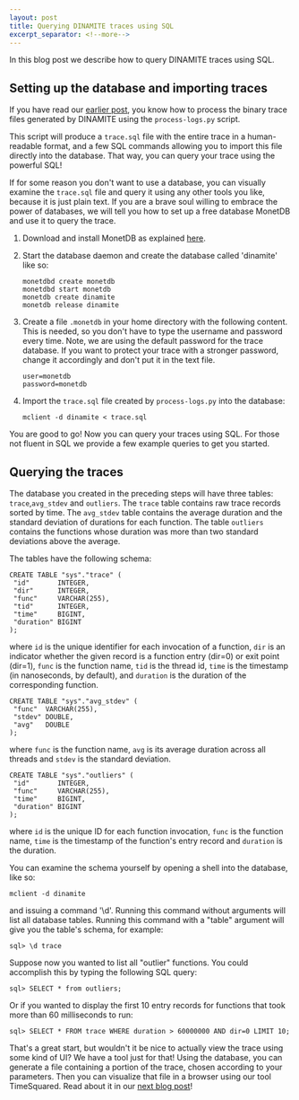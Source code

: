 ```yaml
---
layout: post
title: Querying DINAMITE traces using SQL
excerpt_separator: <!--more-->
---
```


In this blog post we describe how to query DINAMITE traces using SQL.
<!--more-->

## Setting up the database and importing traces

If you have read our [earlier
post](https://dinamite-toolkit.github.io/2016/12/02/visualize-execution-flow-WT),
you know how to process the binary trace files generated by DINAMITE
using the `process-logs.py` script.

This script will produce a `trace.sql` file with the entire trace in a
human-readable format, and a few SQL commands allowing you to import
this file directly into the database. That way, you can query your
trace using the powerful SQL!

If for some reason you don't want to use a database, you can visually
examine the `trace.sql` file and query it using any other tools you
like, because it is just plain text. If you are a brave soul willing
to embrace the power of databases, we will tell you how to set up a
free database MonetDB and use it to query the trace.

1. Download and install MonetDB as explained [here](https://www.monetdb.org/Downloads).

2. Start the database daemon and create the database called 'dinamite' like so:
   ```
   monetdbd create monetdb
   monetdbd start monetdb
   monetdb create dinamite
   monetdb release dinamite
   ```

3. Create a file `.monetdb` in your home directory with the following
content. This is needed, so you don't have to type the username and
password every time. Note, we are using the default password for the
trace database. If you want to protect your trace with a stronger
password, change it accordingly and don't put it in the text file.

   ```
   user=monetdb
   password=monetdb
   ```

4. Import the `trace.sql` file created by `process-logs.py` into the database:

   ```
   mclient -d dinamite < trace.sql
   ```

You are good to go! Now you can query your traces using SQL. For those
not fluent in SQL we provide a few example queries to get you started.

## Querying the traces

The database you created in the preceding steps will have three
tables: `trace`,`avg_stdev` and `outliers`. The `trace` table contains
raw trace records sorted by time. The `avg_stdev` table contains the
average duration and the standard deviation of durations for each
function. The table `outliers` contains the functions whose duration
was more than two standard deviations above the average.

The tables have the following schema:

   ```
   CREATE TABLE "sys"."trace" (
    "id"       INTEGER,
    "dir"      INTEGER,
    "func"     VARCHAR(255),
    "tid"      INTEGER,
    "time"     BIGINT,
    "duration" BIGINT
   );
   ```

where `id` is the unique identifier for each invocation of a function,
`dir` is an indicator whether the given record is a function entry
(dir=0) or exit point (dir=1), `func` is the function name, `tid` is
the thread id, `time` is the timestamp (in nanoseconds, by default),
and `duration` is the duration of the corresponding function.

   ```
   CREATE TABLE "sys"."avg_stdev" (
    "func"  VARCHAR(255),
    "stdev" DOUBLE,
    "avg"   DOUBLE
   );
   ```

where `func` is the function name, `avg` is its average duration
across all threads and `stdev` is the standard deviation.

   ```
   CREATE TABLE "sys"."outliers" (
    "id"       INTEGER,
    "func"     VARCHAR(255),
    "time"     BIGINT,
    "duration" BIGINT
   );
   ```

where `id` is the unique ID for each function invocation, `func` is
the function name, `time` is the timestamp of the function's entry
record and `duration` is the duration.

You can examine the schema yourself by opening a shell into the
database, like so:

   ```
   mclient -d dinamite
   ```

and issuing a command '\d'. Running this command without arguments
will list all database tables. Running this command with a "table"
argument will give you the table's schema, for example:

   ```
   sql> \d trace
   ```

Suppose now you wanted to list all "outlier" functions. You could accomplish
this by typing the following SQL query:

   ```
   sql> SELECT * from outliers;
   ```

Or if you wanted to display the first 10 entry records for functions that took
more than 60 milliseconds to run:

   ```
   sql> SELECT * FROM trace WHERE duration > 60000000 AND dir=0 LIMIT 10;
   ```

That's a great start, but wouldn't it be nice to actually view the
trace using some kind of UI? We have a tool just for that! Using the
database, you can generate a file containing a portion of the trace,
chosen according to your parameters. Then you can visualize that file
in a browser using our tool TimeSquared. Read about it in our [next
blog
post](https://dinamite-toolkit.github.io/2017/03/10/time-squared-with-files)!


